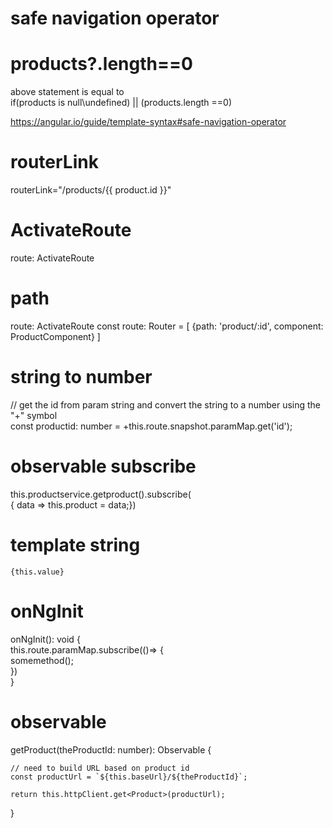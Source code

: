 


# safe navigation operator
# products?.length==0   
above statement is equal to  
if(products is null\undefined) || (products.length ==0)     

https://angular.io/guide/template-syntax#safe-navigation-operator  


# routerLink
routerLink="/products/{{ product.id }}"     

# ActivateRoute
route:  ActivateRoute

# path
route:  ActivateRoute
const route: Router = [ {path: 'product/:id', component: ProductComponent} ]

# string to number
// get the id from param string and convert the string to a number using the "+" symbol  
const productid: number = +this.route.snapshot.paramMap.get('id');

# observable subscribe
this.productservice.getproduct().subscribe(   
 {  data => this.product = data;})
 
 # template string
 `{this.value}`

# onNgInit
onNgInit(): void {  
this.route.paramMap.subscribe(()=> {  
somemethod();  
})  
}

# observable
 getProduct(theProductId: number): Observable<Product> {  

    // need to build URL based on product id  
    const productUrl = `${this.baseUrl}/${theProductId}`;  

    return this.httpClient.get<Product>(productUrl);   
  }


